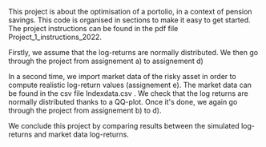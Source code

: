 This project is about the optimisation of a portolio, in a context of pension savings.
This code is organised in sections to make it easy to get started. The project instructions can be found in the pdf file Project_1_instructions_2022.

Firstly, we assume that the log-returns are normally distributed. We then go through the project from assignement a) to assignement d)

In a second time, we import market data of the risky asset in order to compute realistic log-return values (assignement e). The market data can be found in the csv file Indexdata.csv . 
We check that the log returns are normally distributed thanks to a QQ-plot. Once it's done, we again go through the project from assignement b) to d).

We conclude this project by comparing results between the simulated log-returns and market data log-returns.
